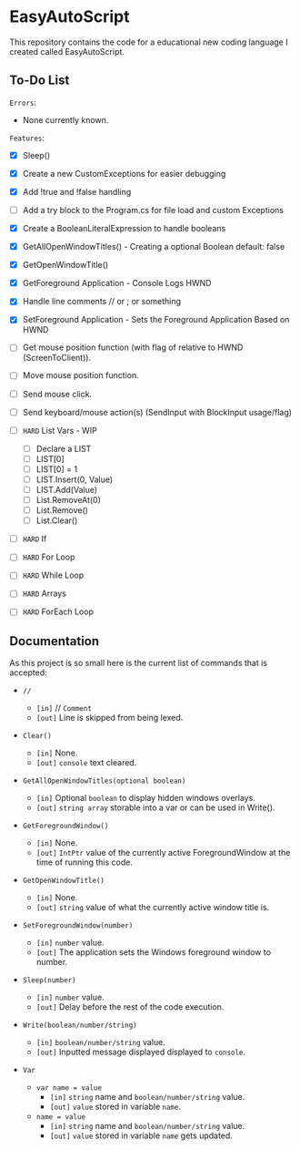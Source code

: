 # EasyAutoScript

This repository contains the code for a educational new coding language I created called EasyAutoScript.

## To-Do List

`Errors`:

- None currently known.

`Features`:

- [x] Sleep()
- [x] Create a new CustomExceptions for easier debugging
- [x] Add !true and !false handling
- [ ] Add a try block to the Program.cs for file load and custom Exceptions
- [x] Create a BooleanLiteralExpression to handle booleans
- [x] GetAllOpenWindowTitles() - Creating a optional Boolean default: false
- [x] GetOpenWindowTitle()
- [x] GetForeground Application - Console Logs HWND
- [x] Handle line comments // or ; or something
- [x] SetForeground Application - Sets the Foreground Application Based on HWND
- [ ] Get mouse position function (with flag of relative to HWND (ScreenToClient)).
- [ ] Move mouse position function.
- [ ] Send mouse click.
- [ ] Send keyboard/mouse action(s) (SendInput with BlockInput usage/flag)
- [ ] `HARD` List Vars - WIP

  - [ ] Declare a LIST
  - [ ] LIST[0]
  - [ ] LIST[0] = 1
  - [ ] LIST.Insert(0, Value)
  - [ ] LIST.Add(Value)
  - [ ] List.RemoveAt(0)
  - [ ] List.Remove()
  - [ ] List.Clear()

- [ ] `HARD` If
- [ ] `HARD` For Loop
- [ ] `HARD` While Loop
- [ ] `HARD` Arrays
- [ ] `HARD` ForEach Loop

## Documentation

As this project is so small here is the current list of commands that is accepted:

- `//`

  - `[in]` // `Comment`
  - `[out]` Line is skipped from being lexed.

- `Clear()`

  - `[in]` None.
  - `[out]` `console` text cleared.

- `GetAllOpenWindowTitles(optional boolean)`

  - `[in]` Optional `boolean` to display hidden windows overlays.
  - `[out]` `string array` storable into a var or can be used in Write().

- `GetForegroundWindow()`

  - `[in]` None.
  - `[out]` `IntPtr` value of the currently active ForegroundWindow at the time of running this code.

- `GetOpenWindowTitle()`

  - `[in]` None.
  - `[out]` `string` value of what the currently active window title is.

- `SetForegroundWindow(number)`

  - `[in]` `number` value.
  - `[out]` The application sets the Windows foreground window to number.

- `Sleep(number)`

  - `[in]` `number` value.
  - `[out]` Delay before the rest of the code execution.

- `Write(boolean/number/string)`

  - `[in]` `boolean/number/string` value.
  - `[out]` Inputted message displayed displayed to `console`.

- `Var`
  - `var name = value`
    - `[in]` `string` name and `boolean/number/string` value.
    - `[out]` `value` stored in variable `name`.
  - `name = value`
    - `[in]` `string` name and `boolean/number/string` value.
    - `[out]` `value` stored in variable `name` gets updated.
